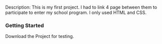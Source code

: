 Description:
This is my first project.
I had to link 4 page between them to participate to enter my school program. 
I only used HTML and CSS. 



### Getting Started

Download the Project for testing.
